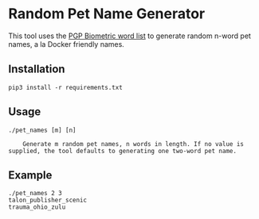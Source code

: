 # Random Pet Name Generator

This tool uses the [PGP Biometric word list](https://en.wikipedia.org/wiki/PGP_word_list) to generate random n-word pet names, a la Docker friendly names.

## Installation

    pip3 install -r requirements.txt


## Usage

    ./pet_names [m] [n]

        Generate m random pet names, n words in length. If no value is supplied, the tool defaults to generating one two-word pet name.

## Example

    ./pet_names 2 3
    talon_publisher_scenic
    trauma_ohio_zulu
